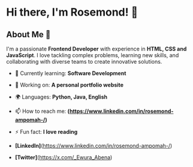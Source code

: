 # Hi there, I'm Rosemond! 👋

## About Me 🚀

I'm a passionate **Frontend Developer** with experience in **HTML, CSS and JavaScript**. I love tackling complex problems, learning new skills, and collaborating with diverse teams to create innovative solutions.

- 🌱 Currently learning: **Software Development**
- 🔭 Working on: **A personal portfolio website**
- 🌍 Languages: **Python, Java, English**
- 📫 How to reach me: **(https://www.linkedin.com/in/rosemond-ampomah-/)**
- ⚡ Fun fact: **I love reading**


- **[LinkedIn]**(https://www.linkedin.com/in/rosemond-ampomah-/)
- **[Twitter]**(https://x.com/_Ewura_Abena)
